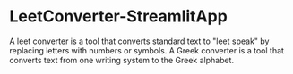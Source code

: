 # LeetConverter-StreamlitApp
A leet converter is a tool that converts standard text to "leet speak" by replacing letters with numbers or symbols. A Greek converter is a tool that converts text from one writing system to the Greek alphabet.
